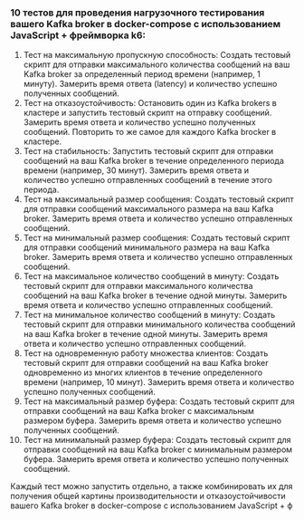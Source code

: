### 10 тестов для проведения нагрузочного тестирования вашего Kafka broker в docker-compose с использованием JavaScript + фреймворка k6:

1. Тест на максимальную пропускную способность:
   Создать тестовый скрипт для отправки максимального количества сообщений на ваш Kafka broker за определенный период времени (например, 1 минуту). Замерить время ответа (latency) и количество успешно полученных сообщений.
2. Тест на отказоустойчивость:
   Остановить один из Kafka brokers в кластере и запустить тестовый скрипт на отправку сообщений. Замерить время ответа и количество успешно полученных сообщений. Повторить то же самое для каждого Kafka brocker в кластере.
3. Тест на стабильность:
   Запустить тестовый скрипт для отправки сообщений на ваш Kafka broker в течение определенного периода времени (например, 30 минут). Замерить время ответа и количество успешно отправленных сообщений в течение этого периода.
4. Тест на максимальный размер сообщения:
   Создать тестовый скрипт для отправки сообщений максимального размера на ваш Kafka broker. Замерить время ответа и количество успешно отправленных сообщений.
5. Тест на минимальный размер сообщения:
   Создать тестовый скрипт для отправки сообщений минимального размера на ваш Kafka broker. Замерить время ответа и количество успешно отправленных сообщений.
6. Тест на максимальное количество сообщений в минуту:
   Создать тестовый скрипт для отправки максимального количества сообщений на ваш Kafka broker в течение одной минуты. Замерить время ответа и количество успешно отправленных сообщений.
7. Тест на минимальное количество сообщений в минуту:
   Создать тестовый скрипт для отправки минимального количества сообщений на ваш Kafka broker в течение одной минуты. Замерить время ответа и количество успешно отправленных сообщений.
8. Тест на одновременную работу множества клиентов:
   Создать тестовый скрипт для отправки сообщений на ваш Kafka broker одновременно из многих клиентов в течение определенного времени (например, 10 минут). Замерить время ответа и количество успешно полученных сообщений.
9. Тест на максимальный размер буфера:
   Создать тестовый скрипт для отправки сообщений на ваш Kafka broker с максимальным размером буфера. Замерить время ответа и количество успешно полученных сообщений.
10. Тест на минимальный размер буфера:
    Создать тестовый скрипт для отправки сообщений на ваш Kafka broker с минимальным размером буфера. Замерить время ответа и количество успешно полученных сообщений.

Каждый тест можно запустить отдельно, а также комбинировать их для получения общей картины производительности и отказоустойчивости вашего Kafka broker в docker-compose с использованием JavaScript + ф